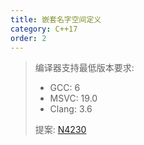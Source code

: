 ```yaml
---
title: 嵌套名字空间定义
category: C++17
order: 2
---
```


> 编译器支持最低版本要求:
> * GCC: 6
> * MSVC: 19.0
> * Clang: 3.6
>
> 提案: [N4230](http://www.open-std.org/jtc1/sc22/wg21/docs/papers/2014/n4230.html)
